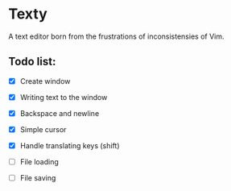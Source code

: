 Texty
=====

A text editor born from the frustrations of inconsistensies of Vim.

## Todo list:

- [x] Create window
- [x] Writing text to the window
- [x] Backspace and newline
- [x] Simple cursor
- [x] Handle translating keys (shift)
- [ ] File loading
- [ ] File saving

